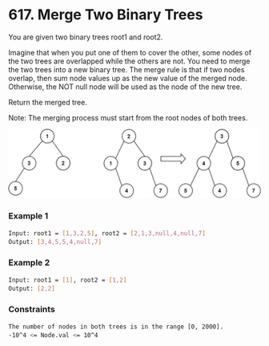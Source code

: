 # 617. Merge Two Binary Trees

You are given two binary trees root1 and root2.

Imagine that when you put one of them to cover the other, some nodes of the two trees are overlapped while the others are not. You need to merge the two trees into a new binary tree. The merge rule is that if two nodes overlap, then sum node values up as the new value of the merged node. Otherwise, the NOT null node will be used as the node of the new tree.

Return the merged tree.

Note: The merging process must start from the root nodes of both trees.

[![merge](merge.jpg)]()
### Example 1
```sh
Input: root1 = [1,3,2,5], root2 = [2,1,3,null,4,null,7]
Output: [3,4,5,5,4,null,7]
```

### Example 2
```sh
Input: root1 = [1], root2 = [1,2]
Output: [2,2]
```

### Constraints
```sh
The number of nodes in both trees is in the range [0, 2000].
-10^4 <= Node.val <= 10^4
```
